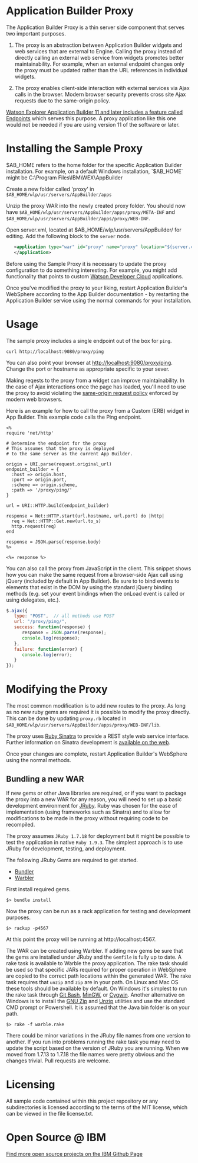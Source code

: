 # Application Builder Proxy

The Application Builder Proxy is a thin server side component that serves two important purposes.

1. The proxy is an abstraction between Application Builder widgets and web services that are external to Engine.  Calling the proxy instead of directly calling an external web service from widgets promotes better maintainability.  For example, when an external endpoint changes only the proxy must be updated rather than the URL references in individual widgets.

2. The proxy enables client-side interaction with external services via Ajax calls in the browser. Modern browser security prevents cross site Ajax requests due to the same-origin policy.

[Watson Explorer Application Builder 11 and later includes a feature called Endpoints](http://www-01.ibm.com/support/knowledgecenter/SS8NLW_11.0.0/com.ibm.swg.im.infosphere.dataexpl.appbuilder.doc/c_de-ab-devapp-endpoints.html) which serves this purpose.  A proxy application like this one would not be needed if you are using version 11 of the software or later.


# Installing the Sample Proxy

$AB_HOME refers to the home folder for the specific Application Builder installation.  For example, on a default Windows installation, `$AB_HOME` might be C:\Program Files\IBM\WEX\AppBuilder

Create a new folder called 'proxy' in `$AB_HOME/wlp/usr/servers/AppBuilder/apps`

Unzip the proxy WAR into the newly created proxy folder.  You should now have `$AB_HOME/wlp/usr/servers/AppBuilder/apps/proxy/META-INF` and `$AB_HOME/wlp/usr/servers/AppBuilder/apps/proxy/WEB-INF`.

Open server.xml, located at $AB_HOME/wlp/usr/servers/AppBuilder/ for editing.  Add the following block to the `server` node.


```xml
   <application type="war" id="proxy" name="proxy" location="${server.config.dir}/apps/proxy">
   </application>
```


Before using the Sample Proxy it is necessary to update the proxy configuration to do something interesting.  For example, you might add functionality that points to custom [Watson Developer Cloud](https://console.ng.bluemix.net/) applications. 

Once you've modified the proxy to your liking, restart Application Builder's WebSphere according to the App Builder documentation - by restarting the Application Builder service using the normal commands for your installation.


# Usage

The sample proxy includes a single endpoint out of the box for `ping`.

```
curl http://localhost:9080/proxy/ping
```

You can also point your browser at [http://localhost:9080/proxy/ping](http://localhost:9080/proxy/ping). Change the port or hostname as appropriate specific to your sever.

Making reqests to the proxy from a widget can improve maintainability.  In the case of Ajax interactions once the page has loaded, you'll need to use the proxy to avoid violating the [same-origin request policy](https://en.wikipedia.org/wiki/Same-origin_policy) enforced by modern web browsers.

Here is an example for how to call the proxy from a Custom (ERB) widget in App Builder.  This example code calls the Ping endpoint.


```HTML+ERB
<%
require 'net/http'

# Determine the endpoint for the proxy
# This assumes that the proxy is deployed 
# to the same server as the current App Builder.

origin = URI.parse(request.original_url)
endpoint_builder = {
  :host => origin.host,
  :port => origin.port,
  :scheme => origin.scheme,
  :path => '/proxy/ping/'  
}

url = URI::HTTP.build(endpoint_builder)

response = Net::HTTP.start(url.hostname, url.port) do |http|
  req = Net::HTTP::Get.new(url.to_s)
  http.request(req)
end

response = JSON.parse(response.body)
%>

<%= response %>
```

You can also call the proxy from JavaScript in the client.  This snippet shows how you can make the same request from a browser-side Ajax call using jQuery (included by default in App Builder).  Be sure to to bind events to elements that exist in the DOM by using the standard jQuery binding methods (e.g. set your event bindings when the onLoad event is called or using delegates, etc.).


```JavaScript
$.ajax({
   type: "POST",  // all methods use POST
   url: "/proxy/ping/",
   success: function(response) {
      response = JSON.parse(response);
      console.log(response);
   },
   failure: function(error) {
      console.log(error);
   }
});
```


# Modifying the Proxy

The most common modification is to add new routes to the proxy.  As long as no new ruby gems are required it is possible to modify the proxy directly.  This can be done by updating `proxy.rb` located in `$AB_HOME/wlp/usr/servers/AppBuilder/apps/proxy/WEB-INF/lib`.

The proxy uses [Ruby Sinatra](http://www.sinatrarb.com/) to provide a REST style web service interface.  Further information on Sinatra development is [available on the web](http://www.sinatrarb.com/intro.html).

Once your changes are complete, restart Application Builder's WebSphere using the normal methods.


## Bundling a new WAR

If new gems or other Java libraries are required, or if you want to package the proxy into a new WAR for any reason, you will need to set up a basic development environment for [JRuby](http://www.jruby.org/).  Ruby was chosen for the ease of implementation (using frameworks such as Sinatra) and to allow for modifications to be made in the proxy without requiring code to be recompiled.

The proxy assumes `JRuby 1.7.18` for deployment but it might be possible to test the application in native `Ruby 1.9.3`.  The simplest approach is to use JRuby for development, testing, and deployment.

The following JRuby Gems are required to get started.

* [Bundler](http://bundler.io/)
* [Warbler](https://github.com/jruby/warbler)


First install required gems.


```
$> bundle install
```


Now the proxy can be run as a rack application for testing and development purposes.


```
$> rackup -p4567
```


At this point the proxy will be running at http://localhost:4567.

The WAR can be created using Warbler.  If adding new gems be sure that the gems are installed under JRuby and the `Gemfile` is fully up to date.  A rake task is available to Warble the proxy application.  The rake task should be used so that specific JARs required for proper operation in WebSphere are copied to the correct path locations within the generated WAR.  The rake task requires that `unzip` and `zip` are in your path.  On Linux and Mac OS these tools should be available by default.  On Windows it's simplest to run the rake task through [Git Bash](http://www.git-scm.com/), [MinGW](http://mingw.org/), or [Cygwin](https://cygwin.com/).  Another alternative on Windows is to install the [GNU Zip](http://gnuwin32.sourceforge.net/packages/zip.htm) and [Unzip](http://gnuwin32.sourceforge.net/packages/unzip.htm) utilities and use the standard CMD prompt or Powershell.  It is assumed that the Java bin folder is on your path.


```
$> rake -f warble.rake
```

There could be minor variations in the JRuby file names from one version to another.  If you run into problems running the rake task you may need to update the script based on the version of JRuby you are running.  When we moved from 1.7.13 to 1.7.18 the file names were pretty obvious and the changes trivial.  Pull requests are welcome.

# Licensing
All sample code contained within this project repository or any subdirectories is licensed according to the terms of the MIT license, which can be viewed in the file license.txt.

# Open Source @ IBM
[Find more open source projects on the IBM Github Page](http://ibm.github.io/)